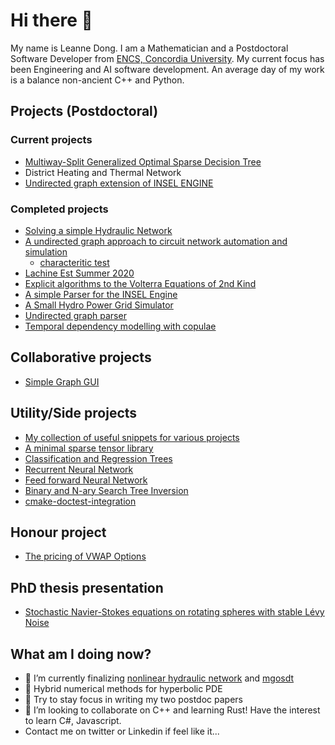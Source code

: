 # Hi there 👋

My name is Leanne Dong. I am a Mathematician and a Postdoctoral Software Developer from [ENCS, Concordia University](https://www.concordia.ca/offices/ci/ifo/ENCS.html). My current focus has been Engineering and AI software development.
An average day of my work is a balance non-ancient C++ and Python.

## Projects (Postdoctoral)

### Current projects 

- [Multiway-Split Generalized Optimal Sparse Decision Tree](https://gitlab.com/leannejdong/mgosdt)
- District Heating and Thermal Network
- [Undirected graph extension of INSEL ENGINE](https://insel4d.ca/en/home_en.html)

### Completed projects

- [Solving a simple Hydraulic Network](https://github.com/leannejdong/SimpleHydraulicNetwork)
- [A undirected graph approach to circuit network automation and simulation](https://github.com/leannejdong/autocircuit)
   - [characteritic test](https://github.com/leannejdong/testing-circuits)
- [Lachine Est Summer 2020](https://github.com/leannejdong/Lachine-Est)
- [Explicit algorithms to the Volterra Equations of 2nd Kind](https://github.com/leannejdong/Explicit_Volterra)
- [A simple Parser for the INSEL Engine](https://github.com/leannejdong/Parser_Pilar)
- [A Small Hydro Power Grid Simulator](https://github.com/leannejdong/GridSimulator/blob/master/README.md)
- [Undirected graph parser](https://github.com/leannejdong/UndirectedGraph_PARSER)
- [Temporal dependency modelling with copulae](https://github.com/leannejdong/data-social-science)

## Collaborative projects

- [Simple Graph GUI](https://github.com/leannejdong/simple-graph-tool)

## Utility/Side projects
- [My collection of useful snippets for various projects](https://github.com/leannejdong/snippets)
- [A minimal sparse tensor library](https://github.com/leannejdong/SparseTensor)
- [Classification and Regression Trees](https://github.com/leannejdong/CART)
- [Recurrent Neural Network](https://github.com/leannejdong/rnn)
- [Feed forward Neural Network](https://github.com/leannejdong/fnn)
- [Binary and N-ary Search Tree Inversion](https://github.com/leannejdong/BST_Inv)
- [cmake-doctest-integration](https://github.com/leannejdong/cmake_doctest_integration)

## Honour project

- [The pricing of VWAP Options](https://github.com/leannejdong/VWAPOpt)

## PhD thesis presentation
- [Stochastic Navier-Stokes equations on rotating spheres with stable Lévy Noise](https://github.com/leannejdong/SNSE_spheres)

## What am I doing now?
- 🔭 I’m currently finalizing [nonlinear hydraulic network](https://github.com/leannejdong/HydraulicNetwork) and [mgosdt](https://gitlab.com/leannejdong/mgosdt/-/tree/dev)
- 🌱 Hybrid numerical methods for hyperbolic PDE
- 🌱 Try to stay focus in writing my two postdoc papers
- 👯 I’m looking to collaborate on C++ and learning Rust! Have the interest to learn C#, Javascript.
- Contact me on twitter or Linkedin if feel like it...

